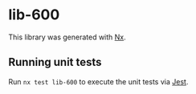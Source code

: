 # lib-600

This library was generated with [Nx](https://nx.dev).

## Running unit tests

Run `nx test lib-600` to execute the unit tests via [Jest](https://jestjs.io).
